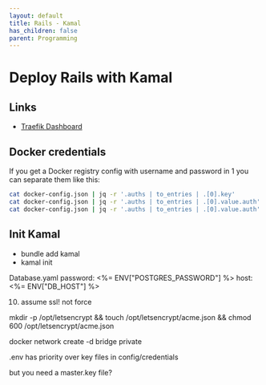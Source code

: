 ```yaml
---
layout: default
title: Rails - Kamal
has_children: false
parent: Programming
---
```


# Deploy Rails with Kamal

## Links

- [Traefik Dashboard](https://dev.to/tannakartikey/how-to-enable-traefik-dashboard-with-mrsk-48ef?comments_sort=latest)

## Docker credentials

If you get a Docker registry config with username and password in 1 you can separate them like this:

```bash
cat docker-config.json | jq -r '.auths | to_entries | .[0].key'
cat docker-config.json | jq -r '.auths | to_entries | .[0].value.auth' | base64 -d | cut -d ":" -f 1
cat docker-config.json | jq -r '.auths | to_entries | .[0].value.auth' | base64 -d | cut -d ":" -f 2
```


## Init Kamal

- bundle add kamal
- kamal init

Database.yaml
password: <%= ENV["POSTGRES_PASSWORD"] %>
host: <%= ENV["DB_HOST"] %>

10. assume ssl! not force


mkdir -p /opt/letsencrypt && touch /opt/letsencrypt/acme.json && chmod 600 /opt/letsencrypt/acme.json

docker network create -d bridge private


.env has priority over key files in config/credentials

but you need a master.key file?


